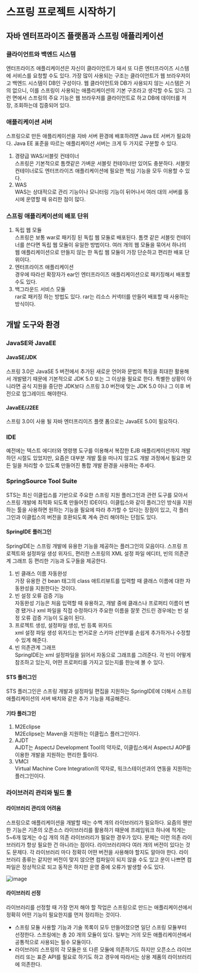 # 스프링 프로젝트 시작하기

## 자바 엔터프라이즈 플랫폼과 스프링 애플리케이션

### 클라이언트와 백엔드 시스템

엔터프라이즈 애플리케이션은 자신이 클라이언트가 돼서 또 다른 엔터프라이즈 시스템에 서비스를 요청할 수도 있다. 가장 많이 사용되는 구조는 클라이언트가 웹 브라우저이고 백엔드 시스템이 DB인 구성이다. 웹 클라이언트와 DB가 사용되지 않는 시스템은 거의 없으니, 이를 스프링이 사용되는 애플리케이션의 기본 구조라고 생각할 수도 있다. 그런 면에서 스프링의 주요 기능은 웹 브라우저를 클라이언트로 하고 DB에 데이터를 저장, 조회하는데 집중되어 있다.

### 애플리케이션 서버

스프링으로 만든 애플리케이션을 자바 서버 환경에 배포하려면 Java EE 서버가 필요하다. Java EE 표준을 따르는 애플리케이션 서버는 크게 두 가지로 구분할 수 있다.

1. 경량급 WAS/서블릿 컨테이너<br>
스프링은 기본적으로 톰캣같은 가벼운 서블릿 컨테이너만 있어도 충분하다. 서블릿 컨테이너로도 엔터프라이즈 애플리케이션에 필요한 핵심 기능을 모두 이용할 수 있다.
2. WAS<br>
WAS는 상대적으로 관리 기능이나 모니터링 기능이 뒤어나서 여러 대의 서버를 동시에 운영할 때 유리한 점이 많다. 

### 스프링 애플리케이션의 배포 단위

1. 독립 웹 모듈<br>
스프링은 보통 war로 패키징 된 독립 웹 모듈로 배포된다. 톰캣 같은 서블릿 컨테이너를 쓴다면 독립 웹 모듈이 유일한 방법이다. 여러 개의 웹 모듈을 묶어서 하나의 웹 애플리케이션으로 만들지 않는 한 독립 웹 모듈이 가장 단순하고 편리한 배포 단위이다.
2. 엔터프라이즈 애플리케이션<br>
경우에 따라선 확장자가 ear인 엔터프라이즈 애플리케이션으로 패키징해서 배포할 수도 있다. 
3. 백그라운드 서비스 모듈<br>
rar로 패키징 하는 방법도 있다. rar는 리소스 커넥터를 만들어 배포할 때 사용하는 방식이다.

## 개발 도구와 환경

### JavaSE와 JavaEE

#### JavaSE/JDK

스프링 3.0은 JavaSE 5 버전에서 추가된 새로운 언어와 문법의 특징을 최대한 활용해서 개발됐기 때문에 기본적으로 JDK 5.0 또는 그 이상을 필요로 한다. 특별한 상황이 아니라면 공식 지원을 중단한 JDK보다 스프링 3.0 버전에 맞는 JDK 5.0 이나 그 이후 버전으로 업그레이드 해야한다.

#### JavaEE/J2EE

스프링 3.0이 사용 될 자바 엔터프리이즈 플랫 폼으로는 JavaEE 5.0이 필요하다. 

### IDE

예전에는 텍스트 에디터와 명령행 도구를 이용해서 복잡한 EJB 애플리케이션까지 개발하던 시절도 있었지만, 요즘은 대부분 개발 툴을 떠나지 않고도 개발 과정에서 필요한 모든 일을 처리할 수 있도록 만들어진 통합 개발 환경을 사용하는 추세다.

### SpringSource Tool Suite

STS는 최신 이클립스를 기반으로 주요한 스프링 지원 플러그인과 관련 도구를 모아서 스프링 개발에 최적화 되도록 만들어진 IDE이다. 이클립스와 같이 플러그인 방식을 지원하는 툴을 사용하면 원하는 기능을 필요에 따라 추가할 수 있다는 장점이 있고, 각 플러그인과 이클립스의 버전을 호환되도록 계속 관리 해야하는 단점도 있다.

#### SpringIDE 플러그인

SpringIDE는 스프링 개발에 유용한 기능을 제공하는 플러그인의 모음이다. 스프링 프로젝트와 설정파일 생성 위자드, 편리한 스프링의 XML 설정 파일 에디터, 빈의 의존관계 그래프 등 편리한 기능과 도구들을 제공한다.

1. 빈 클래스 이름 자동완성<br>
가장 유용한 건 bean 태그의 class 애트리뷰트를 입력할 때 클래스 이름에 대한 자동완성을 지원한다는 것이다.
2. 빈 설정 오류 검증 기능<br>
자동완성 기능은 처음 입력할 때 유용하고, 개발 중에 클래스나 프로퍼티 이름이 변경 됐거나 xml 파일을 직접 수정하다가 주요한 이름을 잘못 건드린 경우에는 빈 설정 오류 검증 기능이 도움이 된다.
3. 프로젝트 생성, 설정파일 생성, 빈 등록 위자드<br>
xml 설정 파일 생성 위자드는 번거로운 스키마 선언부를 손쉽게 추가하거나 수정할 수 있게 해준다.
4. 빈 의존관계 그래프<br>
SpringIDE는 xml 설정파일을 읽어서 자동으로 그래프를 그려준다. 각 빈이 어떻게 참조하고 있는지, 어떤 프로퍼티를 가지고 있는지를 한눈에 볼 수 있다.

#### STS 플러그인
STS 플러그인은 스프링 개발과 설정파일 편집을 지원하는 SpringIDE에 더해서 스프링 애플리케이션의 서버 배치와 같은 추가 기능을 제공해준다. 

#### 기타 플러그인

1. M2Eclipse<br>
M2Eclipse는 Maven을 지원하는 이클립스 플러그인이다.
2. AJDT<br>
AJDT는 AspectJ Development Tool의 약자로, 이클립스에서 AspectJ AOP를 이용한 개발을 지원하는 편리한 툴이다. 
3. VMCI<br>
Virtual Machine Core Integration의 약자로, 워크스테이션과의 연동을 지원하는 플러그인이다.

### 라이브러리 관리와 빌드 툴

#### 라이브러리 관리의 어려움

스프링으로 애플리케이션을 개발할 때는 수백 개의 라이브러리가 필요하다. 요즘의 웬만한 기능은 기존의 오픈소스 라이브러리를 활용하기 때문에 프레임워크 하나에 적게는 5~6개 많게는 수십 개의 의존 라이브러리가 필요한 경우가 있다. 문제는 이런 의존 라이브러리가 항상 필요한 건 아니라는 점이다. 라이브러리마다 여러 개의 버전이 있다는 것도 문제다. 각 라이브러리 마다 정확히 어떤 버전을 사용해야 할지도 알아야 한다. 라이브러리 종류는 같지만 버전이 맞지 않으면 컴파일이 되지 않을 수도 있고 운이 나쁘면 컴파일은 정상적으로 되고 동작은 하지만 운영 중에 오류가 발생할 수도 있다.<br>

![image](https://user-images.githubusercontent.com/37647995/119084789-5cf0fa00-ba3d-11eb-81bc-abe6020e89c1.png)


#### 라이브러리 선정

라이브러리를 선정할 때 가장 먼저 해야 할 작업은 스프링으로 만드는 애플리케이션에서 정확히 어떤 기능이 필요한지를 먼저 정리하는 것이다.

- 스프링 모듈
사용할 기능과 기술 목록이 모두 만들어졌으면 일단 스프링 모듈부터 선정한다. 스프링에는 총 20 개의 모듈이 있다. 일부는 거의 모든 애플리케이션에서 공통적으로 사용되는 필수 모듈이다.
- 라이브러리
스프링의 각 모듈은 또 다른 모듈에 의존하기도 하지만 오픈소스 라이브러리 또는 표준 API를 필요로 하기도 하고 경우에 따라서는 상용 제품의 라이브러리에 의존한다.
